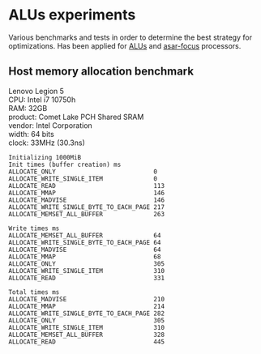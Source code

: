# ALUs experiments

Various benchmarks and tests in order to determine the best strategy for optimizations.
Has been applied for [ALUs](https://github.com/cgi-estonia-space/ALUs) and [asar-focus](https://github.com/cgi-estonia-space/asar-focus) processors.

## Host memory allocation benchmark

Lenovo Legion 5\
CPU: Intel i7 10750h\
RAM: 32GB\
    product: Comet Lake PCH Shared SRAM\
    vendor: Intel Corporation\
    width: 64 bits\
    clock: 33MHz (30.3ns)


```
Initializing 1000MiB
Init times (buffer creation) ms
ALLOCATE_ONLY                           0
ALLOCATE_WRITE_SINGLE_ITEM              0
ALLOCATE_READ                           113
ALLOCATE_MMAP                           146
ALLOCATE_MADVISE                        146
ALLOCATE_WRITE_SINGLE_BYTE_TO_EACH_PAGE 217
ALLOCATE_MEMSET_ALL_BUFFER              263

Write times ms
ALLOCATE_MEMSET_ALL_BUFFER              64
ALLOCATE_WRITE_SINGLE_BYTE_TO_EACH_PAGE 64
ALLOCATE_MADVISE                        64
ALLOCATE_MMAP                           68
ALLOCATE_ONLY                           305
ALLOCATE_WRITE_SINGLE_ITEM              310
ALLOCATE_READ                           331

Total times ms
ALLOCATE_MADVISE                        210
ALLOCATE_MMAP                           214
ALLOCATE_WRITE_SINGLE_BYTE_TO_EACH_PAGE 282
ALLOCATE_ONLY                           305
ALLOCATE_WRITE_SINGLE_ITEM              310
ALLOCATE_MEMSET_ALL_BUFFER              328
ALLOCATE_READ                           445
```
